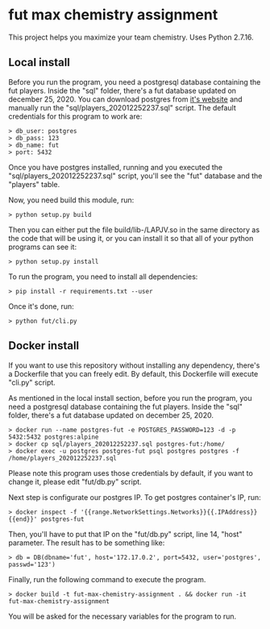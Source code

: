 # fut max chemistry assignment

This project helps you maximize your team chemistry. Uses Python 2.7.16.

## Local install

Before you run the program, you need a postgresql database containing the fut players. Inside the "sql" folder, there's a fut database updated on december 25, 2020. You can download postgres from [it's website](https://www.postgresql.org/download) and manually run the "sql/players_202012252237.sql" script. The default credentials for this program to work are:

    > db_user: postgres
    > db_pass: 123
    > db_name: fut
    > port: 5432

Once you have postgres installed, running and you executed the "sql/players_202012252237.sql" script, you'll see the "fut" database and the "players" table.

Now, you need build this module, run:

    > python setup.py build

Then you can either put the file build/lib-<YOUR-PLATFOrm>/LAPJV.so in the same directory as the code that will be using it, or you can install it so that all of your python programs can see it:

    > python setup.py install

To run the program, you need to install all dependencies:

    > pip install -r requirements.txt --user

Once it's done, run:

    > python fut/cli.py

## Docker install

If you want to use this repository without installing any dependency, there's a Dockerfile that you can freely edit. By default, this Dockerfile will execute "cli.py" script.

As mentioned in the local install section, before you run the program, you need a postgresql database containing the fut players. Inside the "sql" folder, there's a fut database updated on december 25, 2020. 

    > docker run --name postgres-fut -e POSTGRES_PASSWORD=123 -d -p 5432:5432 postgres:alpine
    > docker cp sql/players_202012252237.sql postgres-fut:/home/
    > docker exec -u postgres postgres-fut psql postgres postgres -f /home/players_202012252237.sql

Please note this program uses those credentials by default, if you want to change it, please edit "fut/db.py" script.

Next step is configurate our postgres IP. To get postgres container's IP, run:

    > docker inspect -f '{{range.NetworkSettings.Networks}}{{.IPAddress}}{{end}}' postgres-fut

Then, you'll have to put that IP on the "fut/db.py" script, line 14, "host" parameter. The result has to be something like:

    > db = DB(dbname='fut', host='172.17.0.2', port=5432, user='postgres', passwd='123')

Finally, run the following command to execute the program.

    > docker build -t fut-max-chemistry-assignment . && docker run -it fut-max-chemistry-assignment

You will be asked for the necessary variables for the program to run.

